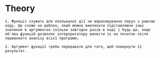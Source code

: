 # Theory



    1. Функції служать для изольваної дії чи вираховування поруч з рештою коду. Це схоже на шаблон, який можна викликати підставляючи інші значення в аргументах скільки завгодно разів в коді і будь-де, якщо об'ява функцій дозволяє інтерпритатору винести їх на початок після первинного аналізу всієї програми;

    2. Аргумент функції треба передавати для того, щоб повернути її результат.

